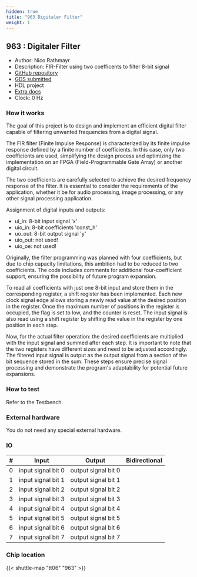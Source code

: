 ```yaml
---
hidden: true
title: "963 Digitaler Filter"
weight: 1
---
```


## 963 : Digitaler Filter

* Author: Nico Rathmayr
* Description: FIR-Filter using two coefficents to filter 8-bit signal
* [GitHub repository](https://github.com/NicoRathmayr/jku-tt06-Digitaler-Filter)
* [GDS submitted](https://github.com/NicoRathmayr/jku-tt06-Digitaler-Filter/actions/runs/8628157922)
* HDL project
* [Extra docs]()
* Clock: 0 Hz

<!---

This file is used to generate your project datasheet. Please fill in the information below and delete any unused
sections.

You can also include images in this folder and reference them in the markdown. Each image must be less than
512 kb in size, and the combined size of all images must be less than 1 MB.
-->


### How it works

The goal of this project is to design and implement an efficient digital filter capable of filtering unwanted frequencies from a digital signal.

The FIR filter (Finite Impulse Response) is characterized by its finite impulse response defined by a finite number of coefficients. In this case, only two coefficients are used, simplifying the design process and optimizing the implementation on an FPGA (Field-Programmable Gate Array) or another digital circuit.

The two coefficients are carefully selected to achieve the desired frequency response of the filter. It is essential to consider the requirements of the application, whether it be for audio processing, image processing, or any other signal processing application.

Assignment of digital inputs and outputs:

- ui_in: 8-bit input signal 'x'
- uio_in: 8-bit coefficients 'const_h'
- uo_out: 8-bit output signal 'y'
- uio_out: not used!
- uio_oe: not used!

Originally, the filter programming was planned with four coefficients, but due to chip capacity limitations, this ambition had to be reduced to two coefficients. The code includes comments for additional four-coefficient support, ensuring the possibility of future program expansion.

To read all coefficients with just one 8-bit input and store them in the corresponding register, a shift register has been implemented. Each new clock signal edge allows storing a newly read value at the desired position in the register. Once the maximum number of positions in the register is occupied, the flag is set to low, and the counter is reset. The input signal is also read using a shift register by shifting the value in the register by one position in each step.

Now, for the actual filter operation: the desired coefficients are multiplied with the input signal and summed after each step. It is important to note that the two registers have different sizes and need to be adjusted accordingly. The filtered input signal is output as the output signal from a section of the bit sequence stored in the sum. These steps ensure precise signal processing and demonstrate the program's adaptability for potential future expansions.

### How to test

Refer to the Testbench.

### External hardware

You do not need any special external hardware.


### IO

| #             | Input    | Output   | Bidirectional   |
| ------------- | -------- | -------- | --------------- |
| 0 | input signal bit 0  | output signal bit 0  |      |
| 1 | input signal bit 1  | output signal bit 1  |      |
| 2 | input signal bit 2  | output signal bit 2  |      |
| 3 | input signal bit 3  | output signal bit 3  |      |
| 4 | input signal bit 4  | output signal bit 4  |      |
| 5 | input signal bit 5  | output signal bit 5  |      |
| 6 | input signal bit 6  | output signal bit 6  |      |
| 7 | input signal bit 7  | output signal bit 7  |      |


### Chip location

{{< shuttle-map "tt06" "963" >}}
